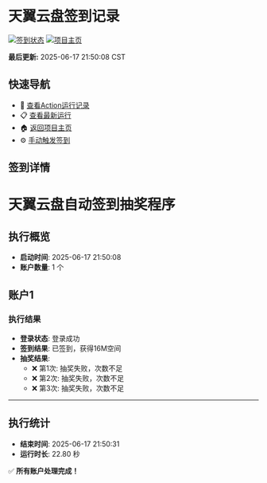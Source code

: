 # 天翼云盘签到记录

[![签到状态](https://github.com/xzlvy/189pan/actions/workflows/main.yml/badge.svg)](https://github.com/xzlvy/189pan/actions/workflows/main.yml) [![项目主页](https://img.shields.io/badge/GitHub-项目主页-blue?logo=github)](https://github.com/xzlvy/189pan)

**最后更新:** 2025-06-17 21:50:08 CST

## 快速导航

- 🔄 [查看Action运行记录](https://github.com/xzlvy/189pan/actions)
- 📋 [查看最新运行](https://github.com/xzlvy/189pan/actions/runs/15709131018)
- 🏠 [返回项目主页](https://github.com/xzlvy/189pan)
- ⚙️ [手动触发签到](https://github.com/xzlvy/189pan/actions/workflows/main.yml)

## 签到详情

# 天翼云盘自动签到抽奖程序

## 执行概览
- **启动时间**: 2025-06-17 21:50:08
- **账户数量**: 1 个

## 账户1
### 执行结果
- **登录状态**: 登录成功
- **签到结果**: 已签到，获得16M空间
- **抽奖结果**:
  - ❌ 第1次: 抽奖失败，次数不足
  - ❌ 第2次: 抽奖失败，次数不足
  - ❌ 第3次: 抽奖失败，次数不足

---
## 执行统计
- **结束时间**: 2025-06-17 21:50:31
- **运行时长**: 22.80 秒

✅ **所有账户处理完成！**
